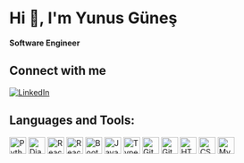 # Hi 👋, I'm Yunus Güneş

**Software Engineer**

## Connect with me
[![LinkedIn](https://img.shields.io/badge/-LinkedIn-0077B5?style=flat&logo=linkedin&logoColor=white)](www.linkedin.com/in/yunusg)

## Languages and Tools:
<p align="left">
  <img src="https://www.vectorlogo.zone/logos/python/python-icon.svg" alt="Python" width="30" height="30"/>
  <img src="https://www.vectorlogo.zone/logos/djangoproject/djangoproject-icon.svg" alt="Django" width="30" height="30"/>
  <img src="https://www.vectorlogo.zone/logos/reactjs/reactjs-icon.svg" alt="React" width="30" height="30"/>
  <img src="https://reactnative.dev/img/header_logo.svg" alt="React Native" width="30" height="30"/>
  <img src="https://cdn.worldvectorlogo.com/logos/bootstrap-5-1.svg" alt="Bootstrap" width="30" height="30"/>
  <img src="https://www.vectorlogo.zone/logos/javascript/javascript-icon.svg" alt="JavaScript" width="30" height="30"/>
  <img src="https://www.vectorlogo.zone/logos/typescriptlang/typescriptlang-icon.svg" alt="TypeScript" width="30" height="30"/>
  <img src="https://www.vectorlogo.zone/logos/git-scm/git-scm-icon.svg" alt="Git" width="30" height="30"/>
  <img src="https://www.vectorlogo.zone/logos/github/github-icon.svg" alt="GitHub" width="30" height="30"/>
  <img src="https://www.vectorlogo.zone/logos/w3_html5/w3_html5-icon.svg" alt="HTML" width="30" height="30"/>
  <img src="https://www.vectorlogo.zone/logos/w3_css/w3_css-icon.svg" alt="CSS" width="30" height="30"/>
  <img src="https://www.vectorlogo.zone/logos/mysql/mysql-icon.svg" alt="MySQL" width="30" height="30"/>
</p>


